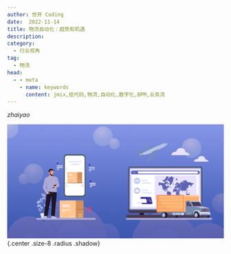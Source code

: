 ```yaml
---
author: 世开 Coding
date:  2022-11-14
title: 物流自动化：趋势和机遇
description: 
category:
  - 行业视角
tag:
  - 物流
head:
  - - meta
    - name: keywords
      content: jmix,低代码,物流,自动化,数字化,BPM,业务流
---
```


_zhaiyao_

<!-- more -->

![题图](./_media/logistics/logistics_cover.png) {.center .size-8 .radius .shadow}

<!-- # 大标题 -->

